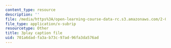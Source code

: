 ```yaml
---
content_type: resource
description: ''
file: /media/https%3A/open-learning-course-data-rc.s3.amazonaws.com/2-003sc-engineering-dynamics-fall-2011/701a6dadfa3ab73c97ad96fa3da576ad_QadsG49DY3M.srt
file_type: application/x-subrip
resourcetype: Other
title: 3play caption file
uid: 701a6dad-fa3a-b73c-97ad-96fa3da576ad
---
```

